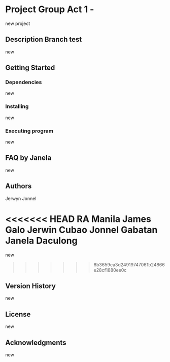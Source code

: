 # Project Group  Act 1 - 

new project

## Description Branch test

new

## Getting Started

### Dependencies

new

### Installing

new

### Executing program

new


## FAQ by Janela

new

## Authors

Jerwyn
Jonnel

<<<<<<< HEAD
RA Manila
James Galo
Jerwin Cubao
Jonnel Gabatan
Janela Daculong
=======
new
>>>>>>> 6b3659ea3d24919747061b24866e28cf1880ee0c

## Version History

new

## License

new

## Acknowledgments

new
